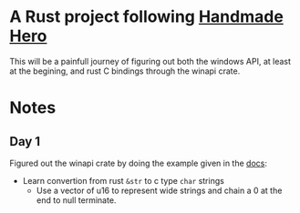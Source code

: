 # A Rust project following [Handmade Hero](https://handmadehero.org)
This will be a painfull journey of figuring out both the windows API,
at least at the begining, and rust C bindings through the winapi crate.


# Notes
## Day 1
Figured out the winapi crate by doing the example given in the 
[docs](https://docs.rs/winapi):
- Learn convertion from rust `&str` to c type `char` strings
	- Use a vector of u16 to represent wide strings and chain a	0 at the end to null terminate.
